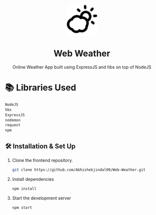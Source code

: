 <div align="center">
  <img alt="Logo" src="public/img/weather.png" width="100" />
</div>
<h1 align="center">
 Web Weather
</h1>
<p align="center">
  Online Weather App built using ExpressJS and hbs on top of NodeJS 
</p>

# 📚 Libraries Used

```bash
NodeJS
hbs
ExpressJS
nodemon
request
npm

```

## 🛠 Installation & Set Up

1. Clone the frontend repository.

   ```bash
   git clone https://github.com/Abhishekjindal09/Web-Weather.git
   ```

2. Install dependencies

   ```bash
   npm install
   ```

3. Start the development server

   ```bash
   npm start
   ```
